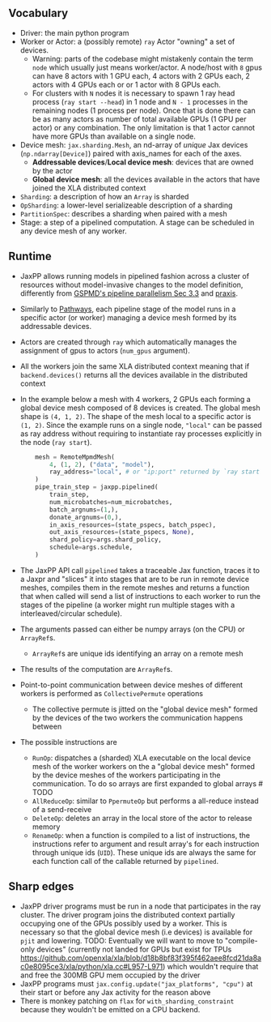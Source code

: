 ## Vocabulary

- Driver: the main python program
- Worker or Actor: a (possibly remote) `ray` Actor "owning" a set of devices.
  - Warning: parts of the codebase might mistakenly contain the term `node`
    which usually just means worker/actor.
    A node/host with `8` gpus can have 8 actors with 1 GPU each,
    4 actors with 2 GPUs each, 2 actors with 4 GPUs each or or 1 actor with 8 GPUs
    each.
  - For clusters with `N` nodes it is necessary to spawn 1 ray head process (`ray start --head`) in 1 node
    and `N - 1` processes in the remaining nodes (1 process per node).
    Once that is done there can be as many actors as number of total available
    GPUs (1 GPU per actor) or any combination.
    The only limitation is that 1 actor cannot have more GPUs than available
    on a single node.
- Device mesh: `jax.sharding.Mesh`, an nd-array of _unique_ Jax devices
  (`np.ndarray[Device]`) paired with axis_names for each of the axes.
  - **Addressable devices**/**Local device mesh**: devices that are owned by
    the actor
  - **Global device mesh**: all the devices available in the actors that
    have joined the XLA distributed context
- `Sharding`: a description of how an `Array` is sharded
- `OpSharding`: a lower-level serializeable description of a sharding
- `PartitionSpec`: describes a sharding when paired with a mesh
- Stage: a step of a pipelined computation. A stage can be
  scheduled in any device mesh of any worker.

## Runtime

- JaxPP allows running models in pipelined fashion across a cluster of
  resources without model-invasive changes to the model definition,
  differently from [GSPMD's pipeline parallelism Sec 3.3] and [praxis].
- Similarly to [Pathways], each pipeline stage of the model runs in a
  specific actor (or worker) managing a device mesh formed by its
  addressable devices.
- Actors are created through `ray` which automatically manages the assignment
  of gpus to actors (`num_gpus` argument).
- All the workers join the same XLA distributed context meaning that
  if `backend.devices()` returns all the devices available in the distributed
  context
- In the example below a mesh with 4 workers, 2 GPUs each forming a global
  device mesh composed of 8 devices is created. The global mesh shape is `(4, 1, 2)`.
  The shape of the mesh local to a specific actor is `(1, 2)`.
  Since the example runs on a single node, `"local"` can be passed as ray address
  without requiring to instantiate ray processes explicitly in the node (`ray start`).

    ```py
        mesh = RemoteMpmdMesh(
            4, (1, 2), ("data", "model"),
            ray_address="local", # or "ip:port" returned by `ray start --head`
        )
        pipe_train_step = jaxpp.pipelined(
            train_step,
            num_microbatches=num_microbatches,
            batch_argnums=(1,),
            donate_argnums=(0,),
            in_axis_resources=(state_pspecs, batch_pspec),
            out_axis_resources=(state_pspecs, None),
            shard_policy=args.shard_policy,
            schedule=args.schedule,
        )
    ```

- The JaxPP API call `pipelined` takes a traceable Jax function,
  traces it to a Jaxpr and "slices" it into stages that are to be run in
  remote device meshes, compiles them in the remote meshes and returns a function that when
  called will send a list of instructions to each worker to run the stages of the
  pipeline (a worker might run multiple stages with a interleaved/circular schedule).
- The arguments passed can either be numpy arrays (on the CPU) or `ArrayRef`s.
  - `ArrayRef`s are unique ids identifying an array on a remote mesh
- The results of the computation are `ArrayRef`s.
- Point-to-point communication between device meshes of different workers
  is performed as `CollectivePermute` operations
  - The collective permute is jitted on the "global device mesh"
    formed by the devices of the two workers the communication happens between
- The possible instructions are
  - `RunOp`: dispatches a (sharded) XLA executable on the local device mesh of the worker
    workers on the a "global device mesh" formed by the device meshes of the workers participating in the communication.
    To do so arrays are first expanded to global arrays # TODO
  - `AllReduceOp`: similar to `PpermuteOp` but performs a all-reduce instead of a send-receive
  - `DeleteOp`: deletes an array in the local store of the actor to release memory
  - `RenameOp`: when a function is compiled to a list of instructions, the instructions
    refer to argument and result array's for each instruction through unique ids (`UID`).
    These unique ids are always the same for each function call of the callable returned by
    `pipelined`.

## Sharp edges

- JaxPP driver programs must be run in a node that participates in the ray cluster.
  The driver program joins the distributed context
  partially occupying one of the GPUs possibly used by a worker.
  This is necessary so that the global device mesh (i.e devices) is available
  for `pjit` and lowering.
  TODO: Eventually we will want to move to "compile-only devices"
  (currently not landed for GPUs but exist for TPUs <https://github.com/openxla/xla/blob/d18b8bf83f395f462aee8fcd21da8ac0e8095ce3/xla/python/xla.cc#L957-L971>) which wouldn't require that and free the 300MB GPU mem occupied by the driver
- JaxPP programs must `jax.config.update("jax_platforms", "cpu")` at their start
  or before any Jax activity for the reason above
- There is monkey patching on `flax` for `with_sharding_constraint` because
  they wouldn't be emitted on a CPU backend.

[GSPMD's pipeline parallelism Sec 3.3]: https://arxiv.org/abs/2105.04663
[praxis]: https://github.com/google/praxis/blob/d21f379cdb787fba403ca9e56eb7b1aa33a28a36/praxis/layers/pipeline.py#L92-L161
[Pathways]: https://arxiv.org/abs/2203.12533

